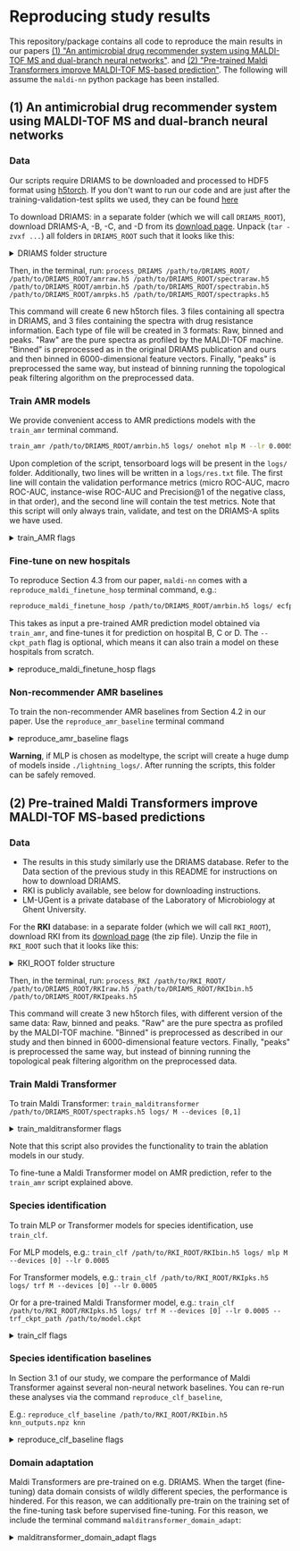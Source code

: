 # Reproducing study results

This repository/package contains all code to reproduce the main results in our papers [(1) "An antimicrobial drug recommender system using MALDI-TOF MS and dual-branch neural networks"](https://www.biorxiv.org/content/10.1101/2023.09.28.559916v3). and [(2) "Pre-trained Maldi Transformers improve MALDI-TOF MS-based prediction"](https://www.biorxiv.org/content/10.1101/2024.01.18.576189v1).
The following will assume the `maldi-nn` python package has been installed.

## (1) An antimicrobial drug recommender system using MALDI-TOF MS and dual-branch neural networks

### Data

Our scripts require DRIAMS to be downloaded and processed to HDF5 format using [h5torch](https://github.com/gdewael/h5torch).
If you don't want to run our code and are just after the training-validation-test splits we used, they can be found [here](https://github.com/gdewael/maldi-nn/blob/main/maldi_nn/utils/driams_split.json)

To download DRIAMS: in a separate folder (which we will call `DRIAMS_ROOT`), download DRIAMS-A, -B, -C, and -D from its [download page](https://datadryad.org/stash/dataset/doi:10.5061/dryad.bzkh1899q).
Unpack (`tar -zvxf ...`) all folders in `DRIAMS_ROOT` such that it looks like this:

<details><summary>DRIAMS folder structure</summary>

```
DRIAMS_ROOT/
├── DRIAMS-A
│   ├── id
│   │   ├── 2015
│   │   ├── 2016
│   │   ├── 2017
│   │   └── 2018
│   ├── raw
│   │   ├── 2015
│   │   ├── 2016
│   │   ├── 2017
│   │   └── 2018
│   ├─
...
├── DRIAMS-B
│   ├── binned_6000
│   │   └── 2018
│   ├── id
│   │   └── 2018
│   ├── preprocessed
│   │   └── 2018
│   └── raw
│       └── 2018
├── DRIAMS-C
│   ├─
...
└── DRIAMS-D
│   ├─
...

```

</details>

Then, in the terminal, run: `process_DRIAMS /path/to/DRIAMS_ROOT/ /path/to/DRIAMS_ROOT/amrraw.h5 /path/to/DRIAMS_ROOT/spectraraw.h5 /path/to/DRIAMS_ROOT/amrbin.h5 /path/to/DRIAMS_ROOT/spectrabin.h5 /path/to/DRIAMS_ROOT/amrpks.h5 /path/to/DRIAMS_ROOT/spectrapks.h5`

This command will create 6 new h5torch files. 3 files containing all spectra in DRIAMS, and 3 files containing the spectra with drug resistance information.
Each type of file will be created in 3 formats: Raw, binned and peaks. "Raw" are the pure spectra as profiled by the MALDI-TOF machine. "Binned" is preprocessed as in the original DRIAMS publication and ours and then binned in 6000-dimensional feature vectors. Finally, "peaks" is preprocessed the same way, but instead of binning running the topological peak filtering algorithm on the preprocessed data.

### Train AMR models

We provide convenient access to AMR predictions models with the `train_amr` terminal command.

```bash
train_amr /path/to/DRIAMS_ROOT/amrbin.h5 logs/ onehot mlp M --lr 0.0005 --devices [0]
```

Upon completion of the script, tensorboard logs will be present in the `logs/` folder. Additionally, two lines will be written in a `logs/res.txt` file. The first line will contain the validation performance metrics (micro ROC-AUC, macro ROC-AUC, instance-wise ROC-AUC and Precision@1 of the negative class, in that order), and the second line will contain the test metrics.
Note that this script will only always train, validate, and test on the DRIAMS-A splits we have used.

<details><summary>train_AMR flags</summary>

```
train_amr --help

usage: train_amr [-h] [--lr float] [--logging_file str] [--num_workers int] [--devices literal_eval] [--trf_n_peaks int] [--trf_ckpt_path str]
                 [--trf_ckpt_modeltype {vanilla,negpeaksampler,intensitymlm,onlyclf,onlyshf}]
                 path logs_path drug_embedder spectrum_embedder spectrum_embedder_size

Training script for dual-branch AMR recommender.

positional arguments:
  path                  path to h5torch file.
  logs_path             path to logs.
  drug_embedder         Which drug embedder to use, choices: {ecfp, onehot, gru, cnn, trf, img, kernel}
  spectrum_embedder     Which spectrum embedder to use, choices: {trf, mlp}
  spectrum_embedder_size
                        Which size to use for spectrum embedder, choices: {S, M, L, XL, Linear}. Linear is only available for mlp.

options:
  -h, --help            show this help message and exit
  --lr float            Learning rate. (default: 0.0005)
  --logging_file str    Which file to write final performances to. (default: res.txt)
  --num_workers int     Number of workers in dataloader. Reduce to alleviate CPU. (default: 4)
  --devices literal_eval
                        devices to use. Input an integer to specify a number of gpus or a list e.g. [1] or [0,1,3] to specify which gpus.
                        (default: 1)
  --trf_n_peaks int     Number of peaks for transformer-peak-based models (default: 200)
  --trf_ckpt_path str   Checkpoint path of malditransformer (default: None)
  --trf_ckpt_modeltype {vanilla,negpeaksampler,intensitymlm,onlyclf,onlyshf}
                        Maldi Transformer pre-trained modeltype. choices: {vanilla, negpeaksampler, intensitymlm, onlyclf, onlyshf} (default:
                        vanilla)
```
</details>

### Fine-tune on new hospitals

To reproduce Section 4.3 from our paper, `maldi-nn` comes with a `reproduce_maldi_finetune_hosp` terminal command, e.g.:

```bash
reproduce_maldi_finetune_hosp /path/to/DRIAMS_ROOT/amrbin.h5 logs/ ecfp M B 0.10 --ckpt_path logs/.../model.ckpt
```

This takes as input a pre-trained AMR prediction model obtained via `train_amr`, and fine-tunes it for prediction on hospital B, C or D.
The `--ckpt_path` flag is optional, which means it can also train a model on these hospitals from scratch.

<details><summary>reproduce_maldi_finetune_hosp flags</summary>

```
reproduce_maldi_finetune_hosp --help

usage: reproduce_maldi_finetune_hosp [-h] [--ckpt_path str] [--lr float] [--logging_file str] [--num_workers int] [--devices literal_eval]
                                     path logs_path drug_embedder spectrum_embedder hospital percent

Training script for dual-branch AMR recommender fine-tuning on other DRIAMS hospitals.

positional arguments:
  path                  path to h5torch file.
  logs_path             path to logs.
  drug_embedder         Which drug embedder to use, choices: {ecfp, onehot, gru, cnn, trf, img, kernel} Ignored if a ckpt_path is given.
  spectrum_embedder     Which size spectrum embedder to use, choices: {S, M, L, XL, Linear} Ignored if a ckpt_path is given
  hospital              Which DRIAMS hospital to fine-tune on, choices: {B, C, D}
  percent               Percentage of training data to use (100percent means 1000 samples)

options:
  -h, --help            show this help message and exit
  --ckpt_path str       Checkpoint from which to start training (default: None)
  --lr float            Learning rate, Ignored if a ckpt_path is given. (default: 0.0005)
  --logging_file str    Which file to write final performances to. (default: res.txt)
  --num_workers int     Number of workers in dataloader. Reduce to alleviate CPU. (default: 4)
  --devices literal_eval
                        devices to use. Input an integer to specify a number of gpus or a list e.g. [1] or [0,1,3] to specify which gpus.
                        (default: 1)
```

</details>

### Non-recommender AMR baselines

To train the non-recommender AMR baselines from Section 4.2 in our paper. Use the `reproduce_amr_baseline` terminal command

<details><summary>reproduce_amr_baseline flags</summary>

```
usage: reproduce_amr_baseline [-h] [--mlp_size {S,M,L,XL,Linear}] [--mlp_devices literal_eval] path outputs.npz modeltype

Training script for non-recommender AMR baselines.

positional arguments:
  path                  path to h5torch file.
  outputs.npz           numpy .npz file to write (test) predictions into.
  modeltype             Which modeltype to use as baseline, choices: {MLP, lr, xgb}

options:
  -h, --help            show this help message and exit
  --mlp_size {S,M,L,XL,Linear}
                        Which size spectrum embedder to use for MLP, choices: {S, M, L, XL, Linear} (default: ['M'])
  --mlp_devices literal_eval
                        devices to use for MLP. Input an integer to specify a number of gpus or a list e.g. [1] or [0,1,3] to specify which gpus.
                        (default: 1)
```

</details>

**Warning**, if MLP is chosen as modeltype, the script will create a huge dump of models inside `./lightning_logs/`. After running the scripts, this folder can be safely removed.

## (2) Pre-trained Maldi Transformers improve MALDI-TOF MS-based predictions

### Data

- The results in this study similarly use the DRIAMS database. Refer to the Data section of the previous study in this README for instructions on how to download DRIAMS.
- RKI is publicly available, see below for downloading instructions.
- LM-UGent is a private database of the Laboratory of Microbiology at Ghent University.

For the **RKI** database: in a separate folder (which we will call `RKI_ROOT`), download RKI from its [download page](https://zenodo.org/records/7702375) (the zip file).
Unzip the file in `RKI_ROOT` such that it looks like this:


<details><summary>RKI_ROOT folder structure</summary>

```
RKI_ROOT/
├── Achromobacter
│   └── Achromobacter xylosoxidans
│       └── ...
├── Acinetobacter
│   ├── Acinetobacter baumannii
│       └── ...
│   ├── Acinetobacter lwoffii
│       └── ...
│   └── Achromobacter pittii
│       └── ...
```

</details>

Then, in the terminal, run: `process_RKI /path/to/RKI_ROOT/ /path/to/DRIAMS_ROOT/RKIraw.h5 /path/to/DRIAMS_ROOT/RKIbin.h5 /path/to/DRIAMS_ROOT/RKIpeaks.h5`

This command will create 3 new h5torch files, with different version of the same data: Raw, binned and peaks. "Raw" are the pure spectra as profiled by the MALDI-TOF machine. "Binned" is preprocessed as described in our study and then binned in 6000-dimensional feature vectors. Finally, "peaks" is preprocessed the same way, but instead of binning running the topological peak filtering algorithm on the preprocessed data.

### Train Maldi Transformer

To train Maldi Transformer: `train_malditransformer /path/to/DRIAMS_ROOT/spectrapks.h5 logs/ M --devices [0,1]`

<details><summary>train_malditransformer flags</summary>

```
usage: train_malditransformer [-h] [--mode {vanilla,negpeaksampler,intensitymlm,onlyclf,onlyshf}] [--n_peaks int] [--p float] [--lmbda float]
                              [--lmbda2 float] [--steps float] [--batch_size int] [--lr float] [--num_workers int] [--devices literal_eval]
                              path logs_path spectrum_embedder

Training script for Maldi Transformer.

positional arguments:
  path                  path to h5torch file.
  logs_path             path to logs.
  spectrum_embedder     Which size spectrum embedder to use

options:
  -h, --help            show this help message and exit
  --mode {vanilla,negpeaksampler,intensitymlm,onlyclf,onlyshf}
                        Maldi Transformer training mode, choices: {vanilla, negpeaksampler, intensitymlm, onlyclf, onlyshf} Note that
                        negpeaksampler requires to run reproduce.estimate_peak_distr first. (default: vanilla)
  --n_peaks int         Number of peaks (default: 200)
  --p float             shuffle freq (default: 0.15)
  --lmbda float         Lambda. This is the probability with which to apply the spec id loss per step. (default: 0.01)
  --lmbda2 float        Additionally, fixed multiplier to apply to the spec id loss. (default: 1.0)
  --steps float         steps (default: 500000)
  --batch_size int      batch size per gpu, effective batch size is this value times the number of gpus. (pytorch ddp). (default: 512)
  --lr float            Learning rate. (default: 0.0005)
  --num_workers int     Number of workers in dataloader. Reduce to alleviate CPU. (default: 4)
  --devices literal_eval
                        devices to use. Input an integer to specify a number of gpus or a list e.g. [1] or [0,1,3] to specify which gpus.
                        (default: 1)
```

</details>

Note that this script also provides the functionality to train the ablation models in our study.

To fine-tune a Maldi Transformer model on AMR prediction, refer to the `train_amr` script explained above.

### Species identification

To train MLP or Transformer models for species identification, use `train_clf`.

For MLP models, e.g.: `train_clf /path/to/RKI_ROOT/RKIbin.h5 logs/ mlp M --devices [0] --lr 0.0005`

For Transformer models, e.g.: `train_clf /path/to/RKI_ROOT/RKIpks.h5 logs/ trf M --devices [0] --lr 0.0005`

Or for a pre-trained Maldi Transformer model, e.g.: `train_clf /path/to/RKI_ROOT/RKIpks.h5 logs/ trf M --devices [0] --lr 0.0005 --trf_ckpt_path /path/to/model.ckpt`

<details><summary>train_clf flags</summary>

```
usage: train_clf [-h] [--lr float] [--logging_file str] [--num_workers int] [--devices literal_eval] [--trf_n_peaks int] [--trf_ckpt_path str]
                 [--trf_ckpt_modeltype {vanilla,negpeaksampler,intensitymlm,onlyclf,onlyshf}] [--trf_transfer_output_head boolean]
                 path logs_path spectrum_embedder size

Training script for species identification.

positional arguments:
  path                  path to h5torch file.
  logs_path             path to logs.
  spectrum_embedder     Which spectrum embedder to use, choices: {mlp, trf}
  size                  Model size, choices: {Linear, S, M, L, XL}. Linear is only available for mlp.

options:
  -h, --help            show this help message and exit
  --lr float            Learning rate. (default: 0.0005)
  --logging_file str    Which file to write final performances to. (default: res.txt)
  --num_workers int     Number of workers in dataloader. Reduce to alleviate CPU. (default: 4)
  --devices literal_eval
                        devices to use. Input an integer to specify a number of gpus or a list e.g. [1] or [0,1,3] to specify which gpus.
                        (default: 1)
  --trf_n_peaks int     Number of peaks (default: 200)
  --trf_ckpt_path str   Checkpoint path of malditransformer (default: None)
  --trf_ckpt_modeltype {vanilla,negpeaksampler,intensitymlm,onlyclf,onlyshf}
                        Maldi Transformer pre-trained modeltype. choices: {vanilla, negpeaksampler, intensitymlm, onlyclf, onlyshf} (default:
                        vanilla)
  --trf_transfer_output_head boolean
                        Whether to transfer the clf output head of the Maldi Transformer. Can be set to true if domain adaptation was adopted.
                        (default: False)
```

</details>

### Species identification baselines

In Section 3.1 of our study, we compare the performance of Maldi Transformer against several non-neural network baselines. You can re-run these analyses via the command `reproduce_clf_baseline`,

E.g.: `reproduce_clf_baseline /path/to/RKI_ROOT/RKIbin.h5 knn_outputs.npz knn`

<details><summary>reproduce_clf_baseline flags</summary>

```
usage: reproduce_clf_baseline [-h] path outputs.npz modeltype

Training script for species identification baselines. Returns an npz file with predictions for the test set.

positional arguments:
  path         path to h5torch file.
  outputs.npz  numpy .npz file to write (test) predictions into.
  modeltype    Which modeltype to use as baseline, choices: {knn, lr, rf}

options:
  -h, --help   show this help message and exit
```

</details>

### Domain adaptation

Maldi Transformers are pre-trained on e.g. DRIAMS. When the target (fine-tuning) data domain consists of wildly different species, the performance is hindered. For this reason, we can additionally pre-train on the training set of the fine-tuning task before supervised fine-tuning. For this reason, we include the terminal command `malditransformer_domain_adapt`:

<details><summary>malditransformer_domain_adapt flags</summary>

```
usage: malditransformer_domain_adapt [-h] [--ckpt_path str] [--n_peaks int] [--p float] [--lmbda float] [--lmbda2 float] [--steps float]
                                     [--batch_size int] [--lr float] [--num_workers int] [--devices literal_eval]
                                     path logs_path spectrum_embedder

Training script for domain adaptation of a Maldi Transformer.

positional arguments:
  path                  path to h5torch file.
  logs_path             path to logs.
  spectrum_embedder     Which size spectrum embedder to use

options:
  -h, --help            show this help message and exit
  --ckpt_path str       Ckpt path (default: None)
  --n_peaks int         Number of peaks (default: 200)
  --p float             shuffle freq (default: 0.5)
  --lmbda float         Lambda. This is the probability with which to apply the spec id loss per step. (default: 0.01)
  --lmbda2 float        Additionally, fixed multiplier to apply to the spec id loss. (default: 1.0)
  --steps float         steps (default: 20000)
  --batch_size int      batch size (default: 512)
  --lr float            Learning rate. (default: 0.0005)
  --num_workers int     Number of workers in dataloader. Reduce to alleviate CPU. (default: 4)
  --devices literal_eval
```

</details>

